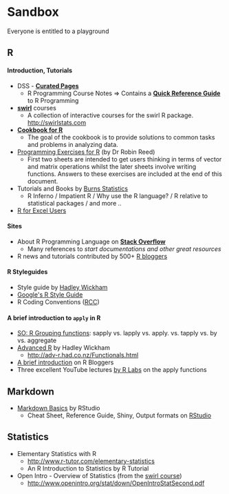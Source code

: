 # Sandbox
Everyone is entitled to a playground

## R
#### Introduction, Tutorials
* DSS - [**Curated Pages**](http://datasciencespecialization.github.io/curated/)
    * R Programming Course Notes => Contains a [**Quick Reference Guide**](https://github.com/larspijnappel/DataScienceSpCourseNotes/blob/master/2_RPROG/R%20Programming%20Course%20Notes.Rmd) to R Programming
* [**swirl**](https://github.com/swirldev/swirl_courses) courses
    * A collection of interactive courses for the swirl R package. http://swirlstats.com
*  [**Cookbook for R**](http://www.cookbook-r.com/)
    * The goal of the cookbook is to provide solutions to common tasks and problems in analyzing data.
* [Programming Exercises for R](http://www2.warwick.ac.uk/fac/sci/statistics/staff/academic-research/reed/) (by Dr Robin Reed)
    * First two sheets are intended to get users thinking in terms of vector and
  matrix operations whilst the later sheets involve writing functions. Answers to these exercises are included at the end of this document.
* Tutorials and Books by [Burns Statistics](http://www.burns-stat.com/documents/tutorials/)
    * R Inferno / Impatient R / Why use the R language? / R relative to statistical packages / and more ..
* [R for Excel Users](http://www.rforexcelusers.com/)

#### Sites
* About R Programming Language on [**Stack Overflow**](http://stackoverflow.com/tags/r/info)
    * Many references to *start documentations and other great resources*
* R news and tutorials contributed by 500+ [R bloggers](http://www.r-bloggers.com/)

#### R Styleguides
 * Style guide by [Hadley Wickham](http://adv-r.had.co.nz/Style.html)
 * [Google's R Style Guide](https://google-styleguide.googlecode.com/svn/trunk/Rguide.xml)
 * R Coding Conventions ([RCC](https://docs.google.com/document/d/1esDVxyWvH8AsX-VJa-8oqWaHLs4stGlIbk8kLc5VlII/edit))

#### A brief introduction to `apply` in R
* [SO: R Grouping functions](http://stackoverflow.com/questions/3505701/r-grouping-functions-sapply-vs-lapply-vs-apply-vs-tapply-vs-by-vs-aggrega/7141669#7141669): sapply vs. lapply vs. apply. vs. tapply vs. by vs. aggregate
* [Advanced R](http://adv-r.had.co.nz/) by Hadley Wickham
    * http://adv-r.had.co.nz/Functionals.html
* [A brief introduction](http://www.r-bloggers.com/a-brief-introduction-to-%E2%80%9Capply%E2%80%9D-in-r/) on R Bloggers
* Three excellent YouTube lectures [by R Labs](https://www.youtube.com/watch?v=f0U74ZvLfQo) on the apply functions


## Markdown
* [Markdown Basics](http://rmarkdown.rstudio.com/authoring_basics.html) by RStudio
    * Cheat Sheet, Reference Guide, Shiny, Output formats on [RStudio](http://rmarkdown.rstudio.com/)

## Statistics
* Elementary Statistics with R
    * http://www.r-tutor.com/elementary-statistics
    * An R Introduction to Statistics by R Tutorial
* Open Intro - Overview of Statistics (from the [swirl course](https://github.com/swirldev/swirl_courses))
    * http://www.openintro.org/stat/down/OpenIntroStatSecond.pdf
